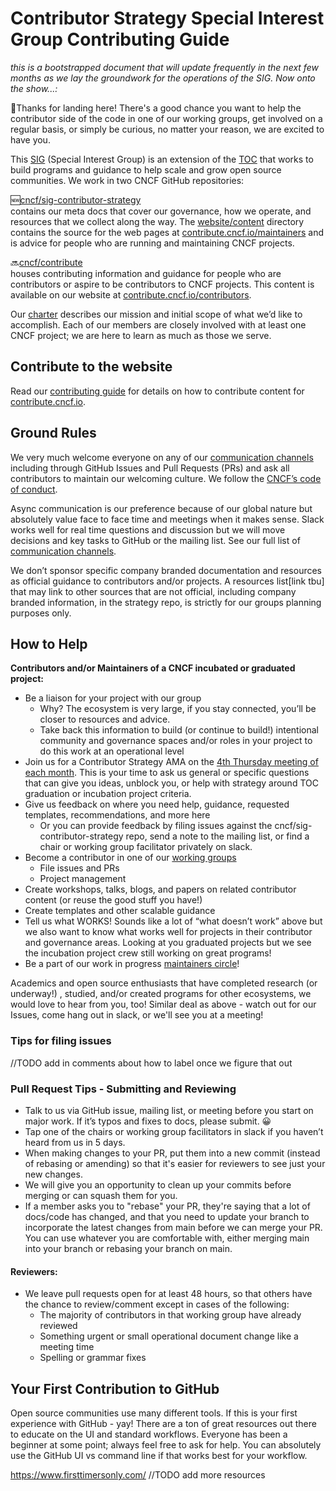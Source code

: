 # Contributor Strategy Special Interest Group Contributing Guide
*this is a bootstrapped document that will update frequently in the next few
months as we lay the groundwork for the operations of the SIG. Now onto the
show...:*

🛬Thanks for landing here! There's a good chance you want to help the
contributor side of the code in one of our working groups, get involved on a
regular basis, or simply be curious, no matter your reason, we are excited to have
you.

This [SIG] (Special Interest Group) is an extension of the [TOC] that works to
build programs and guidance to help scale and grow open source communities. We
work in two CNCF GitHub repositories:  

🆕[cncf/sig-contributor-strategy]  
 contains our meta docs that cover our governance, how we operate, and resources that we
 collect along the way. The [website/content] directory contains the source for the
 web pages at [contribute.cncf.io/maintainers][maintainers] and is advice for people who
 are running and maintaining CNCF projects.

🔜[cncf/contribute]  
houses contributing information and guidance for people who are contributors
or aspire to be contributors to CNCF projects. This content is available on our
website at [contribute.cncf.io/contributors][contributors].

Our [charter] describes our mission and initial scope of what we’d like to
accomplish. Each of our members are closely involved with at least one CNCF
project; we are here to learn as much as those we serve.

## Contribute to the website

Read our [contributing guide] for details on how to contribute content for [contribute.cncf.io](https://cncf-contribute.netlify.app).

## Ground Rules
We very much welcome everyone on any of our [communication channels] including
through GitHub Issues and Pull Requests (PRs) and ask all contributors to
maintain our welcoming culture. We follow the [CNCF’s code of conduct].

Async communication is our preference because of our global nature but
absolutely value face to face time and meetings when it makes sense. Slack works
well for real time questions and discussion but we will move decisions and key
tasks to GitHub or the mailing list. See our full list of [communication channels].

We don’t sponsor specific company branded documentation and resources as
official guidance to contributors and/or projects. A resources list[link tbu]
that may link to other sources that are not official, including company branded
information, in the strategy repo, is strictly for our groups planning purposes
only.

## How to Help

**Contributors and/or Maintainers of a CNCF incubated or graduated project:**  
- Be a liaison for your project with our group
  - Why? The ecosystem is very large, if you stay connected, you’ll be closer to
resources and advice.
  - Take back this information to build (or continue to build!) intentional
community and governance spaces and/or roles in your project to do this work at
an operational level
- Join us for a Contributor Strategy AMA on the [4th Thursday meeting of each month]. This is your time to ask us general or
 specific questions that can give you ideas, unblock you, or help with strategy around TOC graduation or incubation project criteria.
- Give us feedback on where you need help, guidance, requested templates,
recommendations, and more here
  - Or you can provide feedback by filing issues against the
cncf/sig-contributor-strategy repo, send a note to the mailing list, or find a
chair or working group facilitator privately on slack.
- Become a contributor in one of our [working groups]
  - File issues and PRs
  - Project management
- Create workshops, talks, blogs, and papers on related contributor content (or
  reuse the good stuff you have!)
- Create templates and other scalable guidance
- Tell us what WORKS! Sounds like a lot of “what doesn’t work” above but we also
want to know what works well for projects in their contributor and governance
areas. Looking at you graduated projects but we see the incubation project crew
still working on great programs!
- Be a part of our work in progress [maintainers circle]!

Academics and open source enthusiasts that have completed research (or underway!)
, studied, and/or created programs for other ecosystems, we would love to hear
from you, too! Similar deal as above - watch out for our Issues, come hang out
in slack, or we'll see you at a meeting!

### Tips for filing issues
//TODO add in comments about how to label once we figure that out

### Pull Request Tips - Submitting and Reviewing
- Talk to us via GitHub issue, mailing list, or meeting before you start on major
work. If it’s typos and fixes to docs, please submit. 😀
- Tap one of the chairs or working group facilitators in slack if you haven’t
heard from us in 5 days.
- When making changes to your PR, put them into a new commit (instead of rebasing
  or amending) so that it's easier for reviewers to see just your new changes.
- We will give you an opportunity to clean up your commits before merging or can
squash them for you.
- If a member asks you to "rebase" your PR, they're saying that a lot of docs/code
 has changed, and that you need to update your branch to incorporate the latest
 changes from main before we can merge your PR. You can use whatever you are
 comfortable with, either merging main into your branch or rebasing your
 branch on main.
#### Reviewers:
- We leave pull requests open for at least 48 hours, so that others have the
chance to review/comment except in cases of the following:
  - The majority of contributors in that working group have already reviewed
  - Something urgent or small operational document change like a meeting time
  - Spelling or grammar fixes

## Your First Contribution to GitHub
Open source communities use many different tools. If this is your first
experience with GitHub - yay! There are a ton of great resources out there to
educate on the UI and standard workflows. Everyone has been a beginner at some
point; always feel free to ask for help. You can absolutely use the GitHub UI
vs command line if that works best for your workflow.

https://www.firsttimersonly.com/
//TODO add more resources




[CNCF’s code of conduct]: https://github.com/cncf/foundation/blob/master/code-of-conduct.md
[communication channels]: https://github.com/cncf/tag-contributor-strategy/blob/main/README.md#communications
[TOC]: https://www.cncf.io/people/technical-oversight-committee/
[SIG]: https://github.com/cncf/toc/tree/master/sigs
[README]: https://github.com/cncf/tag-contributor-strategy/blob/main/README.md
[charter]: https://github.com/cncf/tag-contributor-strategy/blob/main/CHARTER.md
[working groups]: https://github.com/cncf/tag-contributor-strategy/blob/main/README.md#working-groups
[cncf/contribute]: https://github.com/cncf/contribute
[cncf/sig-contributor-strategy]: https://github.com/cncf/sig-contributor-strategy
[maintainers circle]: https://github.com/cncf/sig-contributor-strategy/issues/1
[4th Thursday meeting of each month]: https://github.com/cncf/tag-contributor-strategy/blob/main/README.md#meetings
[website/content]: website/content/
[contributing guide]: https://cncf-contribute.netlify.app/about/contributing/
[maintainers]: https://cncf-contribute.netlify.app/maintainers
[contributors]: https://cncf-contribute.netlify.app/contributors 
